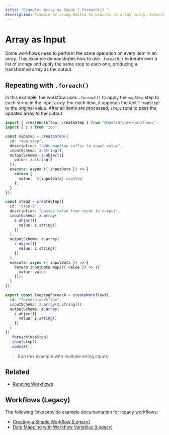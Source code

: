 ```yaml
---
title: "Example: Array as Input (.foreach()) "
description: Example of using Mastra to process an array using .foreach() in a workflow.
---
```


# Array as Input

Some workflows need to perform the same operation on every item in an array. This example demonstrates how to use `.foreach()` to iterate over a list of strings and apply the same step to each one, producing a transformed array as the output.

## Repeating with `.foreach()`

In this example, the workflow uses `.foreach()` to apply the `mapStep` step to each string in the input array. For each item, it appends the text `" mapStep"` to the original value. After all items are processed, `step2` runs to pass the updated array to the output.

```typescript filename="src/mastra/workflows/example-looping-foreach.ts" showLineNumbers copy
import { createWorkflow, createStep } from "@mastra/core/workflows";
import { z } from "zod";

const mapStep = createStep({
  id: "map-step",
  description: "adds mapStep suffix to input value",
  inputSchema: z.string(),
  outputSchema: z.object({
    value: z.string()
  }),
  execute: async ({ inputData }) => {
    return {
      value: `${inputData} mapStep`
    };
  }
});

const step2 = createStep({
  id: "step-2",
  description: "passes value from input to output",
  inputSchema: z.array(
    z.object({
      value: z.string()
    })
  ),
  outputSchema: z.array(
    z.object({
      value: z.string()
    })
  ),
  execute: async ({ inputData }) => {
    return inputData.map(({ value }) => ({
      value: value
    }));
  }
});

export const loopingForeach = createWorkflow({
  id: "foreach-workflow",
  inputSchema: z.array(z.string()),
  outputSchema: z.array(
    z.object({
      value: z.string()
    })
  )
})
  .foreach(mapStep)
  .then(step2)
  .commit();

```

> Run this example with multiple string inputs.

## Related

- [Running Workflows](./running-workflows.md)

## Workflows (Legacy)

The following links provide example documentation for legacy workflows:

- [Creating a Simple Workflow (Legacy)](/examples/workflows_legacy/creating-a-workflow)
- [Data Mapping with Workflow Variables (Legacy)](/examples/workflows_legacy/workflow-variables)
